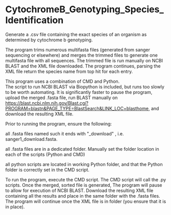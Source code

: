 # CytochromeB_Genotyping_Species_Identification
Generate a .csv file containing the exact species of an organism as determined by cytochrome b genotyping. 

The program trims numerous multifasta files (generated from sanger sequencing or elsewhere) and merges the trimmed files to generate one multifasta file with all sequences. 
The trimmed file is run manually on NCBI BLAST and the XML file downloaded. The program continues, parsing the XML file return the species name from top hit for each entry.

  This program uses a combination of CMD and Python.  
The script to run NCBI BLAST via Biopython is included, but runs too slowly to be worth automating. 
It is significantly faster to pause the program, upload the merged .fasta file, run BLAST manually on https://blast.ncbi.nlm.nih.gov/Blast.cgi?PROGRAM=blastn&PAGE_TYPE=BlastSearch&LINK_LOC=blasthome, and download the resulting XML file. 

Prior to running the program, ensure the following:

  all .fasta files named such it ends with "_download" , i.e. sanger1_download.fasta.
  
  all .fasta files are in a dedicated folder. Manually set the folder location in each of the scripts (Python and CMD)
  
  all python scripts are located in working Python folder, and that the Python folder is correctly set in the CMD script.     

To run the program, execute the CMD script. The CMD script will call the .py scripts. Once the merged, sorted file is generated, 
The program will pause to allow for execution of NCBI BLAST.
Download the resulting XML file containing all the results and place in the same folder with the .fasta files. 
The program will continue once the XML file is in folder (you ensure that it is in place).
